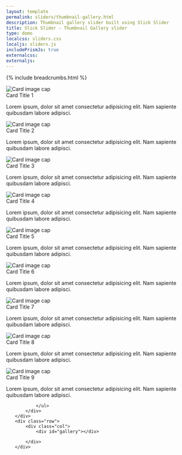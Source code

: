 ```yaml
---
layout: template
permalink: sliders/thumbnail-gallery.html
description: Thumbnail gallery slider built using Slick Slider
title: Slick Slider - Thumbnail Gallery slider 
type: demo
localcss: sliders.css
localjs: sliders.js
includePrismJs: true
externalcss:
externaljs:
---
```


{% include breadcrumbs.html %}


<style>
	.slick-grid .card-body {
		display: none;
	}

	.cdc-gallery-slider .card {
		margin: 0;
	}

	.cdc-gallery-slider {
		margin-bottom: 1rem;
	}
	#list a {
		text-decoration: none!important;
	}
</style>
</head>

<div class="container">
	<div class="row">
		<div class="col-8">
			<div class="cdc-card-slider" id="example1">
				<div class="card">
					<img alt="Card image cap" class="card-img-top" src="https://picsum.photos/id/849/700/300">
					<div class="card-body">
						<div class="card-title h4 text-left">
							Card Title 1
						</div>
						<p>Lorem ipsum, dolor sit amet consectetur adipisicing elit. Nam sapiente quibusdam labore adipisci.</p>
					</div>
				</div>
				<div class="card">
					<img alt="Card image cap" class="card-img-top" src="https://picsum.photos/id/820/700/300">
					<div class="card-body">
						<div class="card-title h4 text-left">
							Card Title 2
						</div>
						<p>Lorem ipsum, dolor sit amet consectetur adipisicing elit. Nam sapiente quibusdam labore adipisci.</p>
					</div>
				</div>
				<div class="card">
					<img alt="Card image cap" class="card-img-top" src="https://picsum.photos/id/821/700/300">
					<div class="card-body">
						<div class="card-title h4 text-left">
							Card Title 3
						</div>
						<p>Lorem ipsum, dolor sit amet consectetur adipisicing elit. Nam sapiente quibusdam labore adipisci.</p>
					</div>
				</div>
				<div class="card">
					<img alt="Card image cap" class="card-img-top" src="https://picsum.photos/id/822/700/300">
					<div class="card-body">
						<div class="card-title h4 text-left">
							Card Title 4
						</div>
						<p>Lorem ipsum, dolor sit amet consectetur adipisicing elit. Nam sapiente quibusdam labore adipisci.</p>
					</div>
				</div>
				<div class="card">
					<img alt="Card image cap" class="card-img-top" src="https://picsum.photos/id/813/700/300">
					<div class="card-body">
						<div class="card-title h4 text-left">
							Card Title 5
						</div>
						<p>Lorem ipsum, dolor sit amet consectetur adipisicing elit. Nam sapiente quibusdam labore adipisci.</p>
					</div>
				</div>
				<div class="card">
					<img alt="Card image cap" class="card-img-top" src="https://picsum.photos/id/849/700/300">
					<div class="card-body">
						<div class="card-title h4 text-left">
							Card Title 6
						</div>
						<p>Lorem ipsum, dolor sit amet consectetur adipisicing elit. Nam sapiente quibusdam labore adipisci.</p>
					</div>
				</div>
				<div class="card">
					<img alt="Card image cap" class="card-img-top" src="https://picsum.photos/id/820/700/300">
					<div class="card-body">
						<div class="card-title h4 text-left">
							Card Title 7
						</div>
						<p>Lorem ipsum, dolor sit amet consectetur adipisicing elit. Nam sapiente quibusdam labore adipisci.</p>
					</div>
				</div>
				<div class="card">
					<img alt="Card image cap" class="card-img-top" src="https://picsum.photos/id/821/700/300">
					<div class="card-body">
						<div class="card-title h4 text-left">
							Card Title 8
						</div>
						<p>Lorem ipsum, dolor sit amet consectetur adipisicing elit. Nam sapiente quibusdam labore adipisci.</p>
					</div>
				</div>
				<div class="card">
					<img alt="Card image cap" class="card-img-top" src="https://picsum.photos/id/822/700/300">
					<div class="card-body">
						<div class="card-title h4 text-left">
							Card Title 9
						</div>
						<p>Lorem ipsum, dolor sit amet consectetur adipisicing elit. Nam sapiente quibusdam labore adipisci.</p>
					</div>
				</div>
			</div>
		</div>
		<div class="col-4">
			<ul id="list">
				
			</ul>
		</div>
	</div>
	<div class="row">
		<div class="col">
			<div id="gallery"></div>

		</div>
	</div>
</div>


<script id="rendered-js">

window.addEventListener( 'DOMContentLoaded', function() {
	( function( $ ) {

		slickInit( '#example1', {
			'sliderType': 'gallery',
			'bodyClass': '',
			'ariaLabel': '',
			'centerMode': false,
			'arrows': false,
			'ariaLabelTarget': 'sliderLabel1',
			'galleryTarget': '#gallery',
			'dots': false,
			'callback': function( slider, defaults, slick ) {
					var grid = $( '<div class="slick-grid row" />' ),
					list = '';
				
				slider.addClass( 'cdc-gallery-slider' );
					
				slick.$slides.each( function( i, t ) {
					var $t = $( t );
						img = $t.find( 'img' );
						
						if( 0 ===  i ) {
							grid.append( '<div class="col-4 mb-3"><a href="#" data-slide="' + i + '" class="card bb-5 bb-primary">' + t.innerHTML + '</a></div>' );
							list += '<li><a href="#" data-slide="'+i+'" class=" bb-5 bb-primary">' + $( t ).find('.card-title').text() + '</a></li>';
						} else {
							grid.append( '<div class="col-4 mb-3"><a href="#" data-slide="' + i + '" class="card">' + t.innerHTML + '</a></div>' );
							list += '<li><a href="#" data-slide="'+i+'">' + $( t ).find('.card-title').text() + '</a></li>';
						}

				} );
				if ( 'gallery' === defaults.sliderType ) {
					if ( 'undefined' === typeof defaults.galleryTarget ) {
						slider.after( grid );
					} else {
							$( defaults.galleryTarget ).append( grid );
							$( '#list' ).append( list )
					}
				}
				$( 'a[data-slide]' ).click( function( e ) {
					e.preventDefault();
						var idx = $( this ).data( 'slide' );
						$( 'a[data-slide]' ).removeClass('bb-5 bb-primary' )
					$( 'a[data-slide="'+$( this ).data( 'slide' )+'"]' ).addClass('bb-5 bb-primary')
					slider.slick( 'slickGoTo', idx );
				} );
			},
			'responsive': [ {
				'breakpoint': 1200,
				'settings': {
					'slidesToShow': 1,
					'slidesToScroll': 1
				}
			}, {
				'breakpoint': 992,
				'settings': {
					'slidesToShow': 1,
					'slidesToScroll': 1
				}
			}, {
				'breakpoint': 768,
				'settings': {
					'slidesToShow': 1,
					'slidesToScroll': 1
				}
			}, {
				'breakpoint': 576,
				'settings': {
					'slidesToShow': 1,
					'slidesToScroll': 1
				}
			}, {
				'breakpoint': 0,
				'settings': {
					'slidesToShow': 1,
					'slidesToScroll': 1,
					'centerPadding': '20px'
				}
			} ]
		} );

	} )( jQuery );
} );

</script>